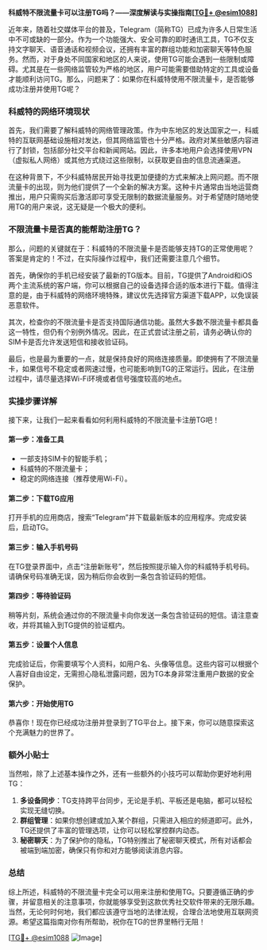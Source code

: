 **科威特不限流量卡可以注册TG吗？——深度解读与实操指南[[TG💪+ @esim1088](https://t.me/s/esim1088)]**

近年来，随着社交媒体平台的普及，Telegram（简称TG）已成为许多人日常生活中不可或缺的一部分。作为一个功能强大、安全可靠的即时通讯工具，TG不仅支持文字聊天、语音通话和视频会议，还拥有丰富的群组功能和加密聊天等特色服务。然而，对于身处不同国家和地区的人来说，使用TG可能会遇到一些限制或障碍。尤其是在一些网络监管较为严格的地区，用户可能需要借助特定的工具或设备才能顺利访问TG。那么，问题来了：如果你在科威特使用不限流量卡，是否能够成功注册并使用TG呢？

### 科威特的网络环境现状

首先，我们需要了解科威特的网络管理政策。作为中东地区的发达国家之一，科威特的互联网基础设施相对发达，但其网络监管也十分严格。政府对某些敏感内容进行了封锁，包括部分社交平台和新闻网站。因此，许多本地用户会选择使用VPN（虚拟私人网络）或其他方式绕过这些限制，以获取更自由的信息流通渠道。

在这种背景下，不少科威特居民开始寻找更加便捷的方式来解决上网问题。而不限流量卡的出现，则为他们提供了一个全新的解决方案。这种卡片通常由当地运营商推出，用户只需购买后激活即可享受无限制的数据流量服务。对于希望随时随地使用TG的用户来说，这无疑是一个极大的便利。

### 不限流量卡是否真的能帮助注册TG？

那么，问题的关键就在于：科威特的不限流量卡是否能够支持TG的正常使用呢？答案是肯定的！不过，在实际操作过程中，我们还需要注意几个细节。

首先，确保你的手机已经安装了最新的TG版本。目前，TG提供了Android和iOS两个主流系统的客户端，你可以根据自己的设备选择合适的版本进行下载。值得注意的是，由于科威特的网络环境特殊，建议优先选择官方渠道下载APP，以免误装恶意软件。

其次，检查你的不限流量卡是否支持国际通信功能。虽然大多数不限流量卡都具备这一特性，但仍有个别例外情况。因此，在正式尝试注册之前，请务必确认你的SIM卡是否允许发送短信和接收验证码。

最后，也是最为重要的一点，就是保持良好的网络连接质量。即使拥有了不限流量卡，如果信号不稳定或者网速过慢，也可能影响到TG的正常运行。因此，在注册过程中，请尽量选择Wi-Fi环境或者信号强度较高的地点。

### 实操步骤详解

接下来，让我们一起来看看如何利用科威特的不限流量卡注册TG吧！

#### 第一步：准备工具
- 一部支持SIM卡的智能手机；
- 科威特的不限流量卡；
- 稳定的网络连接（推荐使用Wi-Fi）。

#### 第二步：下载TG应用
打开手机的应用商店，搜索“Telegram”并下载最新版本的应用程序。完成安装后，启动TG。

#### 第三步：输入手机号码
在TG登录界面中，点击“注册新账号”，然后按照提示输入你的科威特手机号码。请确保号码准确无误，因为稍后你会收到一条包含验证码的短信。

#### 第四步：等待验证码
稍等片刻，系统会通过你的不限流量卡向你发送一条包含验证码的短信。请注意查收，并将其输入到TG提供的验证框内。

#### 第五步：设置个人信息
完成验证后，你需要填写个人资料，如用户名、头像等信息。这些内容可以根据个人喜好自由设定，无需担心隐私泄露问题，因为TG本身非常注重用户数据的安全保护。

#### 第六步：开始使用TG
恭喜你！现在你已经成功注册并登录到了TG平台上。接下来，你可以随意探索这个充满魅力的世界了。

### 额外小贴士

当然啦，除了上述基本操作之外，还有一些额外的小技巧可以帮助你更好地利用TG：

1. **多设备同步**：TG支持跨平台同步，无论是手机、平板还是电脑，都可以轻松实现无缝切换。
2. **群组管理**：如果你想创建或加入某个群组，只需进入相应的频道即可。此外，TG还提供了丰富的管理选项，让你可以轻松掌控群内动态。
3. **秘密聊天**：为了保护你的隐私，TG特别推出了秘密聊天模式，所有对话都会被端到端加密，确保只有你和对方能够阅读消息内容。

### 总结

综上所述，科威特的不限流量卡完全可以用来注册和使用TG。只要遵循正确的步骤，并留意相关的注意事项，你就能够享受到这款优秀社交软件带来的无限乐趣。当然，无论何时何地，我们都应该遵守当地的法律法规，合理合法地使用互联网资源。希望这篇指南对你有所帮助，祝你在TG的世界里畅行无阻！

[[TG💪+ @esim1088](https://t.me/s/esim1088) ![Image](https://i.postimg.cc/4NQfJmqS/Snipaste-2025-05-13-00-14-12.png)]